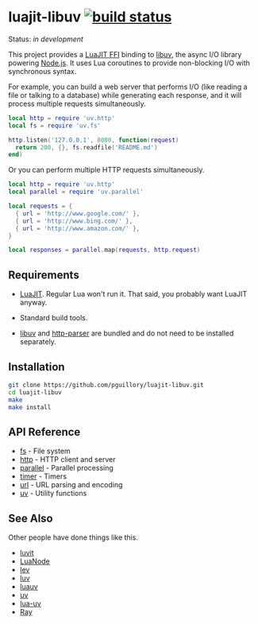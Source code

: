 luajit-libuv [![build status](https://travis-ci.org/pguillory/luajit-libuv.svg)](https://travis-ci.org/pguillory/luajit-libuv)
============

Status: *in development*

This project provides a [LuaJIT FFI] binding to [libuv], the async I/O library
powering [Node.js]. It uses Lua coroutines to provide non-blocking I/O with
synchronous syntax.

For example, you can build a web server that performs I/O (like reading a file
or talking to a database) while generating each response, and it will process
multiple requests simultaneously.

```lua
local http = require 'uv.http'
local fs = require 'uv.fs'

http.listen('127.0.0.1', 8080, function(request)
  return 200, {}, fs.readfile('README.md')
end)
```

Or you can perform multiple HTTP requests simultaneously.

```lua
local http = require 'uv.http'
local parallel = require 'uv.parallel'

local requests = {
  { url = 'http://www.google.com/' },
  { url = 'http://www.bing.com/' },
  { url = 'http://www.amazon.com/' },
}

local responses = parallel.map(requests, http.request)
```

Requirements
------------

- [LuaJIT]. Regular Lua won't run it. That said, you probably want LuaJIT
  anyway.

- Standard build tools.

- [libuv] and [http-parser] are bundled and do not need to be installed
  separately.

Installation
------------

```bash
git clone https://github.com/pguillory/luajit-libuv.git
cd luajit-libuv
make
make install
```

API Reference
-------------

* [fs](doc/fs.md) - File system
* [http](doc/http.md) - HTTP client and server
* [parallel](doc/parallel.md) - Parallel processing
* [timer](doc/timer.md) - Timers
* [url](doc/url.md) - URL parsing and encoding
* [uv](doc/uv.md) - Utility functions

See Also
--------

Other people have done things like this.

- [luvit](https://github.com/luvit/luvit)
- [LuaNode](https://github.com/ignacio/LuaNode)
- [lev](https://github.com/connectFree/lev)
- [luv](https://github.com/luvit/luv)
- [luauv](https://github.com/grrrwaaa/luauv)
- [uv](https://github.com/steveyen/uv)
- [lua-uv](https://github.com/bnoordhuis/lua-uv/)
- [Ray](https://github.com/richardhundt/luv/tree/ray)

[Luajit FFI]: http://luajit.org/ext_ffi.html
[libuv]: https://github.com/joyent/libuv
[Node.js]: http://nodejs.org/
[luv]: https://github.com/creationix/luv
[http-parser]: https://github.com/joyent/http-parser
[LuaJIT]: http://luajit.org/
[FIFO]: http://en.wikipedia.org/wiki/Named_pipe

